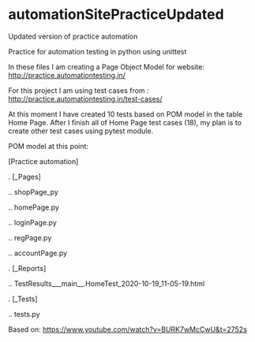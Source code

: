 # automationSitePracticeUpdated
Updated version of practice automation

Practice for automation testing in python using unittest

In these files I am creating a Page Object Model for website: http://practice.automationtesting.in/

For this project I am using test cases from : http://practice.automationtesting.in/test-cases/

At this moment I have created 10 tests based on POM model in the table Home Page. After I finish all of Home Page test cases (18), my plan is to create other test cases using pytest module.

POM model at this point:

[Practice automation]

. [_Pages]

.. shopPage_py

.. homePage.py

.. loginPage.py

.. regPage.py

.. accountPage.py

. [_Reports]

.. TestResults___main__.HomeTest_2020-10-19_11-05-19.html

. [_Tests]

.. tests.py

Based on: https://www.youtube.com/watch?v=BURK7wMcCwU&t=2752s
